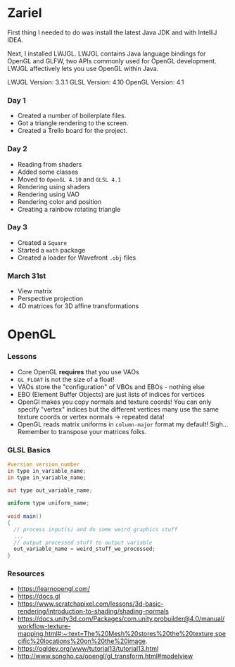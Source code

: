 # Zariel 

First thing I needed to do was install the latest Java JDK
and with IntelliJ IDEA. 

Next, I installed LWJGL. LWJGL contains Java language bindings for OpenGL and 
GLFW, two APIs commonly used for OpenGL development. LWJGL affectively lets you
use OpenGL within Java.


LWJGL Version:  3.3.1
GLSL  Version:  4.10
OpenGL Version: 4.1

### Day 1
- Created a number of boilerplate files.
- Got a triangle rendering to the screen.
- Created a Trello board for the project.

### Day 2
- Reading from shaders
- Added some classes
- Moved to `OpenGL 4.10` and `GLSL 4.1`
- Rendering using shaders
- Rendering using VAO
- Rendering color and position
- Creating a rainbow rotating triangle

### Day 3
- Created a `Square`
- Started a `math` package 
- Created a loader for Wavefront `.obj` files

### March 31st 
- View matrix
- Perspective projection
- 4D matrices for 3D affine transformations




# OpenGL

### Lessons
- Core OpenGL __requires__ that you use VAOs
- `GL_FLOAT` is not the size of a float!
- VAOs store the "configuration" of VBOs and EBOs - nothing else
- EBO (Element Buffer Objects) are just lists of indices for vertices
- OpenGl makes you copy normals and texture coords! You can only specify "vertex" indices
  but the different vertices many use the same texture coords or vertex normals -> repeated data!
- OpenGL reads matrix uniforms in `column-major` format my default! Sigh... Remember to transpose your matrices folks.

### GLSL Basics

```glsl
#version version_number
in type in_variable_name;
in type in_variable_name;

out type out_variable_name;
  
uniform type uniform_name;
  
void main()
{
  // process input(s) and do some weird graphics stuff
  ...
  // output processed stuff to output variable
  out_variable_name = weird_stuff_we_processed;
}
```


### Resources
- https://learnopengl.com/
- https://docs.gl
- https://www.scratchapixel.com/lessons/3d-basic-rendering/introduction-to-shading/shading-normals
- https://docs.unity3d.com/Packages/com.unity.probuilder@4.0/manual/workflow-texture-mapping.html#:~:text=The%20Mesh%20stores%20the%20texture,specific%20locations%20on%20the%20image.
- https://ogldev.org/www/tutorial13/tutorial13.html 
- http://www.songho.ca/opengl/gl_transform.html#modelview 
